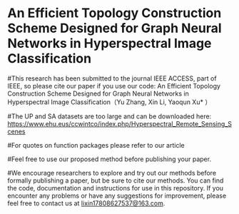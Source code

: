 # An Efficient Topology Construction Scheme Designed for Graph Neural Networks in Hyperspectral Image Classification

#This research has been submitted to the journal IEEE ACCESS, part of IEEE, so please cite our paper if you use our code: An Efficient Topology Construction Scheme Designed for Graph Neural Networks in Hyperspectral Image Classification（Yu Zhang, Xin Li, Yaoqun Xu* ）

#The UP and SA datasets are too large and can be downloaded here: https://www.ehu.eus/ccwintco/index.php/Hyperspectral_Remote_Sensing_Scenes

#For quotes on function packages please refer to our article


#Feel free to use our proposed method before publishing your paper.

#We encourage researchers to explore and try out our methods before formally publishing a paper, but be sure to cite our methods. You can find the code, documentation and instructions for use in this repository. If you encounter any problems or have any suggestions for improvement, please feel free to contact us at lixin17808627537@163.com.
